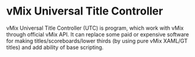 # vMix Universal Title Controller
vMix Universal Title Controller (UTC) is program, which work with vMix through official vMix API.
It can replace some paid or expensive software for making titles/scoreboards/lower thirds (by using pure vMix XAML/GT titles)
and add ability of base scripting.
